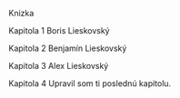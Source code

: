 Knizka

Kapitola 1
Boris Lieskovský

Kapitola 2
Benjamín Lieskovský

Kapitola 3
Alex Lieskovský

Kapitola 4
Upravil som ti poslednú kapitolu.

